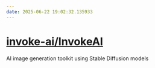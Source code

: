 ```yaml
---
date: 2025-06-22 19:02:32.135933
---
```


# [invoke-ai/InvokeAI](https://github.com/invoke-ai/InvokeAI)

AI image generation toolkit using Stable Diffusion models